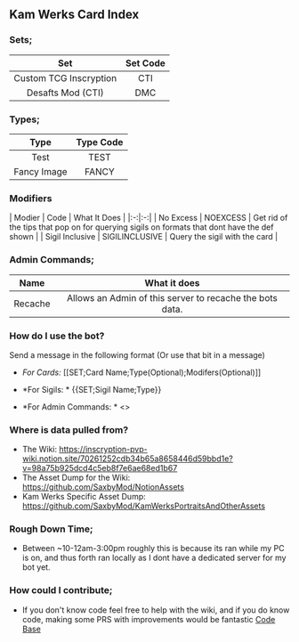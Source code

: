 ## Kam Werks Card Index

### Sets;
| Set | Set Code |
| :-: | :-: |
| Custom TCG Inscryption | CTI |
| Desafts Mod (CTI) | DMC |

### Types;
| Type | Type Code |
| :-: | :-: |
| Test | TEST |
| Fancy Image | FANCY |

### Modifiers
| Modier | Code | What It Does |
|:-:|:-:|
| No Excess | NOEXCESS | Get rid of the tips that pop on for querying sigils on formats that dont have the def shown |
| Sigil Inclusive | SIGILINCLUSIVE | Query the sigil with the card |

### Admin Commands;

| Name | What it does |
| :-: | :-: |
| Recache | Allows an Admin of this server to recache the bots data. |

### How do I use the bot?

Send a message in the following format (Or use that bit in a message)

* *For Cards:* [[SET;Card Name;Type(Optional);Modifers(Optional)]]

* *For Sigils: * {{SET;Sigil Name;Type}}

* *For Admin Commands: * <<Command>>

### Where is data pulled from?

* The Wiki: https://inscryption-pvp-wiki.notion.site/70261252cdb34b65a8658446d59bbd1e?v=98a75b925dcd4c5eb8f7e6ae68ed1b67
* The Asset Dump for the Wiki: https://github.com/SaxbyMod/NotionAssets
* Kam Werks Specific Asset Dump: https://github.com/SaxbyMod/KamWerksPortraitsAndOtherAssets

### Rough Down Time;

* Between ~10-12am-3:00pm roughly this is because its ran while my PC is on, and thus forth ran locally as I dont have a dedicated server for my bot yet.

### How could I contribute;

* If you don't know code feel free to help with the wiki, and if you do know code, making some PRS with improvements would be fantastic [Code Base](https://github.com/SaxbyMod/KamWerksCardIndexCSharp)